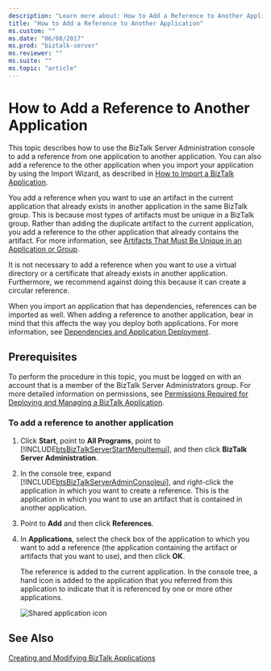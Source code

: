 ```yaml
---
description: "Learn more about: How to Add a Reference to Another Application"
title: "How to Add a Reference to Another Application"
ms.custom: ""
ms.date: "06/08/2017"
ms.prod: "biztalk-server"
ms.reviewer: ""
ms.suite: ""
ms.topic: "article"
---
```

# How to Add a Reference to Another Application
This topic describes how to use the BizTalk Server Administration console to add a reference from one application to another application. You can also add a reference to the other application when you import your application by using the Import Wizard, as described in [How to Import a BizTalk Application](../core/how-to-import-a-biztalk-application.md).  
  
 You add a reference when you want to use an artifact in the current application that already exists in another application in the same BizTalk group. This is because most types of artifacts must be unique in a BizTalk group. Rather than adding the duplicate artifact to the current application, you add a reference to the other application that already contains the artifact. For more information, see [Artifacts That Must Be Unique in an Application or Group](../core/artifacts-that-must-be-unique-in-an-application-or-group.md).  
  
 It is not necessary to add a reference when you want to use a virtual directory or a certificate that already exists in another application. Furthermore, we recommend against doing this because it can create a circular reference.  
  
 When you import an application that has dependencies, references can be imported as well. When adding a reference to another application, bear in mind that this affects the way you deploy both applications. For more information, see [Dependencies and Application Deployment](../core/dependencies-and-application-deployment.md).  
  
## Prerequisites  
 To perform the procedure in this topic, you must be logged on with an account that is a member of the BizTalk Server Administrators group. For more detailed information on permissions, see [Permissions Required for Deploying and Managing a BizTalk Application](../core/permissions-required-for-deploying-and-managing-a-biztalk-application.md).  
  
### To add a reference to another application  
  
1. Click **Start**, point to **All Programs**, point to [!INCLUDE[btsBizTalkServerStartMenuItemui](../includes/btsbiztalkserverstartmenuitemui-md.md)], and then click **BizTalk Server Administration**.  
  
2. In the console tree, expand [!INCLUDE[btsBizTalkServerAdminConsoleui](../includes/btsbiztalkserveradminconsoleui-md.md)], and right-click the application in which you want to create a reference. This is the application in which you want to use an artifact that is contained in another application.  
  
3. Point to **Add** and then click **References**.  
  
4. In **Applications**, select the check box of the application to which you want to add a reference (the application containing the artifact or artifacts that you want to use), and then click **OK**.  
  
    The reference is added to the current application. In the console tree, a hand icon is added to the application that you referred from this application to indicate that it is referenced by one or more other applications.  
  
    ![Shared application icon](../core/media/sharedapplicationicon.gif "SharedApplicationIcon")  
  
## See Also  
 [Creating and Modifying BizTalk Applications](../core/creating-and-modifying-biztalk-applications.md)
